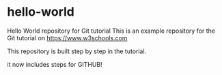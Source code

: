 # hello-world
Hello World repository for Git tutorial
This is an example repository for the Git tutorial on https://www.w3schools.com

This repository is built step by step in the tutorial.

it now includes steps for GITHUB!
